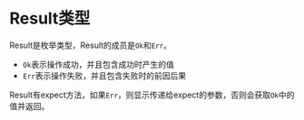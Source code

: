 
# Result类型

Result是枚举类型，Result的成员是`Ok`和`Err`。
- `Ok`表示操作成功，并且包含成功时产生的值
- `Err`表示操作失败，并且包含失败时的前因后果

Result有expect方法，如果`Err`，则显示传递给expect的参数，否则会获取`Ok`中的值并返回。

